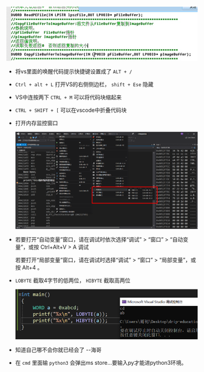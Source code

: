 ![无法加载请爬梯子](https://raw.githubusercontent.com/smallzhong/picgo-pic-bed/master/20200706175612.png)

+ 将vs里面的唤醒代码提示快捷键设置成了 `ALT + /`

+ `Ctrl + alt + L` 打开VS的右侧侧边栏， `shift + Ese` 隐藏

+ VS中连按两下 `CTRL + M` 可以将代码块缩起来

  

+ `CTRL + SHIFT + [` 可以在vscode中折叠代码块

+ 打开内存监控窗口

  ![无法加载请爬梯子](https://raw.githubusercontent.com/smallzhong/picgo-pic-bed/master/20200721115806.png)

+ 若要打开“自动变量”窗口，请在调试时依次选择“调试” > “窗口” > “自动变量”，或按 Ctrl+Alt+V > A 调试 

  若要打开“局部变量”窗口，请在调试时选择“调试” > “窗口” > “局部变量”，或按 Alt+4 。

+ `LOBYTE` 截取4字节的低两位， `HIBYTE` 截取高两位

  ![](https://raw.githubusercontent.com/smallzhong/picgo-pic-bed/master/20200723002011.png)
  
+ 知道自己哪不会你就已经会了 --海哥

+ 在 `cmd` 里面输 `python3` 会弹出ms store...要输入py才能进python3环境。